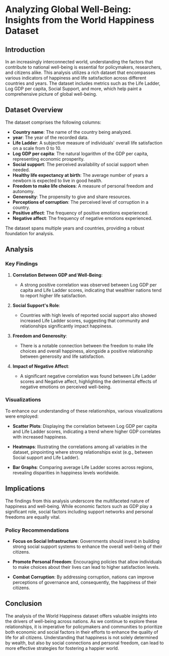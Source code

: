 # Analyzing Global Well-Being: Insights from the World Happiness Dataset

## Introduction

In an increasingly interconnected world, understanding the factors that contribute to national well-being is essential for policymakers, researchers, and citizens alike. This analysis utilizes a rich dataset that encompasses various indicators of happiness and life satisfaction across different countries and years. The dataset includes metrics such as the Life Ladder, Log GDP per capita, Social Support, and more, which help paint a comprehensive picture of global well-being.

## Dataset Overview

The dataset comprises the following columns:

- **Country name**: The name of the country being analyzed.
- **year**: The year of the recorded data.
- **Life Ladder**: A subjective measure of individuals' overall life satisfaction on a scale from 0 to 10.
- **Log GDP per capita**: The natural logarithm of the GDP per capita, representing economic prosperity.
- **Social support**: The perceived availability of social support when needed.
- **Healthy life expectancy at birth**: The average number of years a newborn is expected to live in good health.
- **Freedom to make life choices**: A measure of personal freedom and autonomy.
- **Generosity**: The propensity to give and share resources.
- **Perceptions of corruption**: The perceived level of corruption in a country.
- **Positive affect**: The frequency of positive emotions experienced.
- **Negative affect**: The frequency of negative emotions experienced.

The dataset spans multiple years and countries, providing a robust foundation for analysis.

## Analysis

### Key Findings

1. **Correlation Between GDP and Well-Being**: 
   - A strong positive correlation was observed between Log GDP per capita and Life Ladder scores, indicating that wealthier nations tend to report higher life satisfaction.

2. **Social Support's Role**: 
   - Countries with high levels of reported social support also showed increased Life Ladder scores, suggesting that community and relationships significantly impact happiness.

3. **Freedom and Generosity**: 
   - There is a notable connection between the freedom to make life choices and overall happiness, alongside a positive relationship between generosity and life satisfaction.

4. **Impact of Negative Affect**: 
   - A significant negative correlation was found between Life Ladder scores and Negative affect, highlighting the detrimental effects of negative emotions on perceived well-being.

### Visualizations

To enhance our understanding of these relationships, various visualizations were employed:

- **Scatter Plots**: Displaying the correlation between Log GDP per capita and Life Ladder scores, indicating a trend where higher GDP correlates with increased happiness.

- **Heatmaps**: Illustrating the correlations among all variables in the dataset, pinpointing where strong relationships exist (e.g., between Social support and Life Ladder).

- **Bar Graphs**: Comparing average Life Ladder scores across regions, revealing disparities in happiness levels worldwide.

## Implications

The findings from this analysis underscore the multifaceted nature of happiness and well-being. While economic factors such as GDP play a significant role, social factors including support networks and personal freedoms are equally vital. 

### Policy Recommendations

- **Focus on Social Infrastructure**: Governments should invest in building strong social support systems to enhance the overall well-being of their citizens.

- **Promote Personal Freedom**: Encouraging policies that allow individuals to make choices about their lives can lead to higher satisfaction levels.

- **Combat Corruption**: By addressing corruption, nations can improve perceptions of governance and, consequently, the happiness of their citizens.

## Conclusion

The analysis of the World Happiness dataset offers valuable insights into the drivers of well-being across nations. As we continue to explore these relationships, it is imperative for policymakers and communities to prioritize both economic and social factors in their efforts to enhance the quality of life for all citizens. Understanding that happiness is not solely determined by wealth, but also by social connections and personal freedom, can lead to more effective strategies for fostering a happier world.
